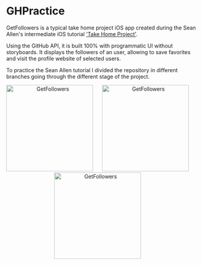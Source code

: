 # GHPractice

GetFollowers is a typical take home project iOS app created during the Sean Allen's intermediate iOS tutorial ['Take Home Project'](https://seanallen.teachable.com/courses/enrolled/681906). 

Using the GitHub API, it is built 100% with programmatic UI without storyboards. It displays the followers of an user, allowing to save favorites and visit the profile website of selected users.

To practice the Sean Allen tutorial I divided the repository in different branches going through the different stage of the project.
<br>
<p align="center">
  <img src="images/GetFollowers1.png" width="230"  title="GetFollowers">&nbsp;&nbsp;&nbsp;&nbsp;&nbsp;
<img src="images/GetFollowers2.png" width="230"  title="GetFollowers">&nbsp;&nbsp;&nbsp;&nbsp;&nbsp;
  <img src="/images/getfollowers.gif" width="230"  title="GetFollowers">&nbsp;&nbsp;&nbsp;&nbsp;&nbsp;
</p>
<br>
